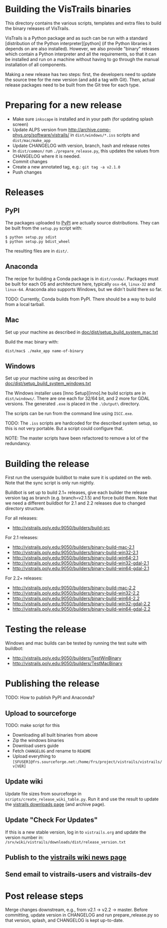 # Building the VisTrails binaries

This directory contains the various scripts, templates and extra files to build
the binary releases of VisTrails.

VisTrails is a Python package and as such can be run with a standard
[distribution of the Python interpreter][python] (if the Python libraries it
depends on are also installed). However, we also provide "binary" releases
which contain a Python interpreter and all the requirements, so that it can be
installed and run on a machine without having to go through the manual
installation of all components.

Making a new release has two steps: first, the developers need to update the
source tree for the new version (and add a tag with Git). Then, actual release
packages need to be built from the Git tree for each type.

# Preparing for a new release

* Make sure `inkscape` is installed and in your path (for updating splash screen)
* Update ALPS version from http://archive.comp-phys.org/software/vistrails/
  in `dist/windows/*.iss` scripts and `dist/mac/make_app`
* Update CHANGELOG with version, branch, hash and release notes
* In `dist/common/` run `./prepare_release.py`, this updates the values
  from CHANGELOG where it is needed.
* Commit changes
* Create a new annotated tag, e.g.: `git tag -a v2.1.0`
* Push changes

# Releases

## PyPI

The packages uploaded to [PyPI](pypi) are actually source distributions. They
can be built from the `setup.py`  script with:

    $ python setup.py sdist
    $ python setup.py bdist_wheel

The resulting files are in `dist/`.

## Anaconda

The recipe for building a Conda package is in `dist/conda/`. Packages must be
built for each OS and architecture here, typically `osx-64`, `linux-32` and
`linux-64`. Anaconda also supports Windows, but we didn't build there so far.

TODO: Currently, Conda builds from PyPI. There should be a way to build from a
local tarball.

## Mac

Set up your machine as described in [doc/dist/setup_build_system_mac.txt](doc/dist/setup_build_system_mac.txt)

Build the mac binary with:

    dist/mac$ ./make_app name-of-binary

## Windows

Set up your machine using as described in [doc/dist/setup_build_system_windows.txt](doc/dist/setup_build_system_windows.txt)

The Windows installer uses [Inno Setup][inno].he build scripts are in
`dist/windows/`. There are one each for 32/64 bit, and 2 more for GDAL versions.
The generated `.exe` is placed in the `.\Output\` directory.

The scripts can be run from the command line using `ISCC.exe`.

TODO: The `.iss` scripts are hardcoded for the described system setup, so this
is not very portable. But a script could configure that.

NOTE: The master scripts have been refactored to remove a lot of the redundancy.

# Building the release

First run the usersguide buildbot to make sure it is updated on the web. Note
that the sync script is only run nightly.

Buildbot is set up to build 2.1+ releases, give each builder the release
version tag as branch (e.g. branch=v2.1.5) and force build them. Note that we need
a different buildbot for 2.1 and 2.2 releases due to changed directory structure.

For all releases:

* http://vistrails.poly.edu:9050/builders/build-src

For 2.1 releases:

* http://vistrails.poly.edu:9050/builders/binary-build-mac-2.1
* http://vistrails.poly.edu:9050/builders/binary-build-win32-2.1
* http://vistrails.poly.edu:9050/builders/binary-build-win64-2.1
* http://vistrails.poly.edu:9050/builders/binary-build-win32-gdal-2.1
* http://vistrails.poly.edu:9050/builders/binary-build-win64-gdal-2.1

For 2.2+ releases:

* http://vistrails.poly.edu:9050/builders/binary-build-mac-2.2
* http://vistrails.poly.edu:9050/builders/binary-build-win32-2.2
* http://vistrails.poly.edu:9050/builders/binary-build-win64-2.2
* http://vistrails.poly.edu:9050/builders/binary-build-win32-gdal-2.2
* http://vistrails.poly.edu:9050/builders/binary-build-win64-gdal-2.2

# Testing the release

Windows and mac builds can be tested by running the test suite with buildbot:

*  http://vistrails.poly.edu:9050/builders/TestWinBinary
*  http://vistrails.poly.edu:9050/builders/TestMacBinary

# Publishing the release

TODO: How to publish PyPI and Anaconda?

## Upload to sourceforge

TODO: make script for this

* Downloading all built binaries from above
* Zip the windows binaries
* Download users guide
* Fetch `CHANGELOG` and rename to `README`
* Upload everything to `[SFUSER]@frs.sourceforge.net:/home/frs/project/vistrails/vistrails/v[VER]`

## Update wiki

Update file sizes from sourceforge in `scripts/create_release_wiki_table.py`.
Run it and use the result to update the
[vistrails downloads page](http://www.vistrails.org/index.php/Downloads) (and archive page).

## Update "Check For Updates"

If this is a new stable version, log in to `vistrails.org` and update the version number in:
`/srv/wiki/vistrails/downloads/dist/release_version.txt`

## Publish to the [vistrails wiki news page](http://www.vistrails.org/index.php/Main_Page)

## Send email to vistrails-users and vistrails-dev

# Post release steps

Merge changes downstream, e.g., from v2.1 -> v2.2 -> master. Before committing, update version
in CHANGELOG and run prepare_release.py so that version, splash, and CHANGELOG is kept up-to-date.
